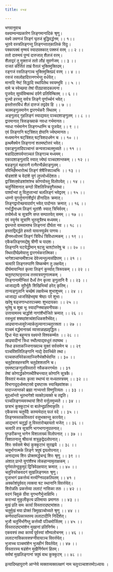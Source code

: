 ```yaml
---
title: ०५४

---
```

भगवानुवाच  
वक्ष्याम्यन्यप्रकारेण लिङ्गमानादिकं श्रृणु।  
वक्ष्ये लवणजं लिङ्गं घृतजं बुद्धिवर्द्धनम् ।। १।।  
भूतये वस्त्रलिङ्गन्तु लिङ्गन्तात्‌कालिकं विदुः।  
पक्कापक्वं मृण्मयं स्यादपक्कात् पक्क्जं वरम् ।। २ ।।  
ततो दारुमयं पुण्यं दारुजात् शैलजं वरम्।  
शैलाद्वरं तु मुक्ताजं ततो लौहं सुवर्णजम् ।। ३ ।।  
राजतं कीर्त्तितं ताम्रं पैत्तलं भुक्तिमुक्तिदम्।  
रङ्गजं रसलिङ्गञ्च भुक्तिमुक्तिप्रदं वरम् ।। ४ ।।  
रसजं रसलोहादिरत्नगर्भन्तु वर्धयेत्।  
मानादि नेष्टं सिद्धादि स्थापितेथ स्वयम्भुवि ।। ५ ।।  
वामे च स्वेच्छया तेषां पीठप्रासादकल्पना।  
पूजयेत् सूर्य्यविम्बस्थं दर्पणे प्रतिविम्बितम् ।। ६ ।।  
पूज्यो हरस्तु सर्वत्र लिङ्गे पूर्णार्च्चनं भवेत्।  
हस्तोत्तरविधं शैलं दारुजं तद्वदेव हि ।। ७ ।।  
चलमङ्गुलमानेन द्वारगर्भकरैः स्थितम् ।  
अङ्गुलाद् गृहलिङ्गं स्याद्यावत् पञ्चदशाङ्गुलम् ।। ८ ।।  
द्वारमानात् त्रिसङ्ख्याकं नवधा गर्भमानतः।  
नवधा गर्भमानेन लिङ्गन्धाम्नि च पूजयेत् ।। ९ ।।  
एवं लिङ्गानि षट्‌त्रिंशत् ज्ञेयानि ज्येष्ठमानतः।  
मध्यमानेन षट्‌त्रिंशत् षट्‌त्रिशदधमेन च ।। १० ।।  
इत्थमैक्येन लिङ्गानां शतमष्टोत्तरं भवेत्।  
एकाङ्गुलादिपञ्चान्तं कन्यसञ्चलमुच्यते ।। ११ ।।  
षडादिदशपर्यन्तञ्चलं लिङ्गञ्च मध्यमम्।  
एकादशाङ्गुलादि स्यात् ज्येष्ठं पञ्चदशान्तकम् ।। १२ ।।  
षडङ्गुलं महारत्नै रत्नैरन्यैर्न्नवाङ्गुलम्।  
रविभिर्हेमभारोत्थं लिङ्गं शेषैस्त्रिपञ्चभिः ।। १३ ।।  
षोडशांशे च वेदांशे युगं लुप्त्वोर्ध्वदेशतः।  
द्वात्रिंशत्‌षोडशांशांश्च कोणयोस्तु विलोपयेत् ।। १४ ।।  
चतुर्निवेशनात् कण्ठो विंशतिस्त्रियुगैस्तथा।  
पार्श्वाभ्यां तु विलुप्ताभ्यां चललिङ्गं भवेद्वरम् ।। १५ ।।  
धाम्नो युगर्त्तुनागांशैर्द्वारं हीनादितः क्रमात्।  
लिङ्गद्वारोच्छयादर्वाग् भवेत् पादोनतः क्रमात् ।। १६ ।।  
गर्भार्द्धेनाधम लिङ्गं भूतांशैः स्यात् त्रिभिर्वरम्।  
तयोर्मध्ये च सूत्राणि सप्त सम्पातयेत् समम् ।। १७ ।।  
एवं स्युर्नव सूत्राणि भूतसूत्रैश्च मध्यमम्।  
द्व्यन्तरो वामवामश्च लिङ्गनां दीर्घता नव ।। १८ ।।  
हस्ताद्विवर्द्धते हस्तो यावत्स्युर्न्नव पाणयः।  
हीनमध्योत्तमं लिङ्गं त्रिविधं त्रिविधात्मकम् ।। १९ ।।  
एकैकलिङ्गमद्येषु त्रीणी च पादशः।  
लिङ्गानि घटयेद्धीमान् षटसु चाश्टोत्तरेषु च ।। २० ।।  
स्थिरदीर्घप्रमेयात्तु द्वारगर्भकरात्मिका।  
भागेशञ्चाप्यमीशञ्च देवेज्यन्तुल्यसंज्ञितम् ।। २१ ।।  
चत्वारि लिङ्गरुपाणि विष्कम्बेण तु लक्षयेत्।  
दीर्घमायान्वितं कृत्वा लिङ्गं कुर्य्यात् त्रिरूपकम् ।। २२ ।।  
चतुरष्टाष्टवृत्तञ्च तत्तवत्रयगुणात्मकम् ।  
लिङ्गानामीप्सितं दैर्ध्यं तेन कृत्वा ङ्गुलानि वै ।। २३ ।।  
ध्वजाद्यायैः सुरैर्भूतैः शिखिभिर्व्वा हरेत् कृतिम्।  
तान्यङ्गुलानि चच्छेषं लक्षयेच्च शुभाशुभम् ।। २४ ।।  
ध्वजाद्या ध्वजसिंहेभवृषा श्रेष्ठाः परे शुभाः।  
खरेषु षड्‌जगान्धारपञ्चमाः शुभदायकाः ।। २५ ।।  
भूतेषु च शूबा भूः स्यादग्निष्वाहवनीयकः।  
उत्तायामस्य चार्द्धाशे नागांशैर्भाजिते क्रमात् ।। २६ ।।  
रसभूतां शषष्ठांशत्र्यंशाधिकशरैर्भवेत्।  
आढ्यानाध्यसुरेज्यार्कतुल्यानाञ्चतुरस्रता ।। २७ ।।  
पञ्चमं वर्द्धमानाख्यं व्यासान्नाहप्रवृद्धितः।  
द्विधा भेदा बहून्यत्र वक्ष्यन्ते विश्वकर्म्मतः ।। २८ ।।  
आढ्यादीनां त्रिधा स्थौल्याद्यवधूतं तदष्यथ ।  
त्रिधा हस्ताकज्जिनाख्यञ्च युक्तं सर्वसमेन च ।। २९  
पञ्चविंशतिलिङ्गानि नाद्ये देवार्च्चिते तथा।  
पञ्चसप्तभिरेकत्वाज्जिनैर्भक्तैर्भवन्ति ।। ३० ।।  
चतुर्दशसहस्त्राणि चतुर्दशशतानि च।  
एवमष्टाङऱ्गुलविस्तारो नवैककरगर्भतः ।। ३१  
तेषां कोणार्द्धकोणस्थैश्चिन्त्यात् कोणानि सूत्रकैः।  
विस्तारं मध्यतः कृत्वा स्थाप्यं वा मध्यतस्त्रयम् ।। ३२ ।।  
विभागादूद्‌र्ध्वमष्टास्रो द्व्यष्टास्रः स्याच्छिवांशकः।  
पादाज्जान्तको ब्रह्मा नाभ्यन्तो विष्णुरित्यतः ।। ३३ ।।  
मूद्‌र्ध्वान्तो भूतभागेशो व्यक्तेऽव्यक्ते च तद्वति।  
पञ्चलिङ्गव्यवस्थायां शिरो वर्त्तुलमुच्यते ।। ३४ ।।  
छत्राभं कुक्कुटाभं वा बालेन्दुप्रतिमाकृतिः ।  
एकैकस्य चतुर्भेदैः काम्यभेदात् फलं वदे ।। ३५ ।।  
लिङ्गमस्तकविस्तारं वसुभक्तन्तु कारयेत्।  
आद्यभागं चतुर्द्धा तु विस्तारोच्छायतो भजेत् ।। ३६ ।।  
चत्वारि तत्र सूत्राणि भागभागानुपातनात्।  
पुण्डरीकन्तु भागेन विशालाख्यं विलोपनात् ।। ३७ ।।  
त्रिशातनात्तु श्रीवत्सं शत्रुकृद्वेदलोपनात्।  
शिरः सर्वसमे श्रेष्ठं कुक्कुटाभं सुराह्वये ।। ३८ ।।  
चतुर्भागात्मके लिङ्गे त्रपुषं द्वयलोपनात्।  
अनाद्यस्य शिरः प्रोक्तमर्द्धचन्द्रं शिरः श्रृणु ।। ३९ ।।  
अंशात् प्रान्ते युगांशैश्च त्वेकहान्यामृताक्षकम् ।  
पूर्णवालेन्दुकुमुदं द्वित्रिवेदक्षयात् क्रमात् ।। ४० ।।  
चतुस्त्रिरेकवदनं सुखलिङ्गमतः श्रृणु।  
पूजाभागं प्रकर्त्तव्यं मर्त्त्यग्निपदकल्पितम् ।। ४१ ।  
अर्क्काशंपूर्ववत् त्यक्त्वा षट स्थानानि विवर्त्तयेत्।  
शिरोन्नतिः प्रकर्त्तव्या ललाटं नासिका ततः ।। ४२ ।।  
वदनं चिवुकं ग्रीवा युगभागैर्भुजाक्षिभिः।  
कराभ्यां मुकुलीकृत्य प्रतिमायाः प्रमाणतः ।। ४३ ।।  
मुखं प्रति समः कार्या विस्तारादष्टमांशतः।  
चतुर्मुखं मया प्रोक्तं त्रिमुखञ्चोच्यते श्रृणु ।। ४४ ।।  
कर्णपादाधिकास्तस्य ललाटादीनि निर्दिशेत्।  
भुजौ चतुर्भिर्भागैम्तु कर्त्तव्यौ पञ्चिमोर्जितम् ।। ४५ ।।  
विस्तरादष्टमांशेन मुखानां प्रतिनिर्गमः।  
एकवक्त्रं तथा कार्य्यं पूर्वस्यां सौम्यलोचनम् ।। ४६ ।।  
ललाटनासिकावक्त्रग्नीवायाञ्च विवर्त्तयेत्।  
भुजाच्च पञ्चमांशेन भुजहीनं विवर्तयेत् ।। ४७ ।।  
विस्तारस्य षडंशेन मुखैर्निर्गमनं हितम्।  
सर्वषां मुखलिङ्गानां त्रपुषं वाथ कुक्कुटम् ।। ४८ ।।  
  
इत्यादिमहापुराणे आग्नेये व्यक्ताव्यक्तलक्षणं नाम चतुःपञ्चाशत्तमोऽध्यायः ।